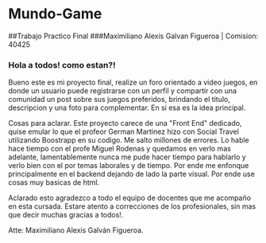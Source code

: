 # Mundo-Game
##Trabajo Practico Final
###Maximiliano Alexis Galvan Figueroa | Comision: 40425

### Hola a todos! como estan?!
Bueno este es mi proyecto final, realize un foro orientado a video juegos, en donde un usuario puede registrarse con un perfil y compartir con una comunidad un post sobre sus juegos preferidos, brindando el titulo, descripcion y una foto para complementar. En si esa es la idea principal.

Cosas para aclarar.
Este proyecto carece de una "Front End" dedicado, quise emular lo que el profeor German Martinez hizo con Social Travel utilizando Boostrapp en su codigo. Me salto millones de errores. Lo hable hace tiempo con el profe Miguel Rodenas y quedamos en verlo mas adelante, lamentablemente nunca me pude hacer tiempo para hablarlo y verlo bien con el por temas laborales y de tiempo. Por ende me enfonque principalmente en el backend dejando de lado la parte visual. Por ende use cosas muy basicas de html.

Aclarado esto agradezco a todo el equipo de docentes que me acompaño en esta cursada.
Estare atento a correcciones de los profesionales, sin mas que decir muchas gracias a todos!.

Atte: Maximiliano Alexis Galván Figueroa.
